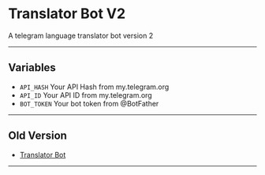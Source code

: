 # Translator Bot V2
A telegram language translator bot version 2

---

## Variables

- `API_HASH` Your API Hash from my.telegram.org
- `API_ID` Your API ID from my.telegram.org
- `BOT_TOKEN` Your bot token from @BotFather

---

## Old Version

- [Translator Bot](https://github.com/FayasNoushad/Translator-Bot)

---
